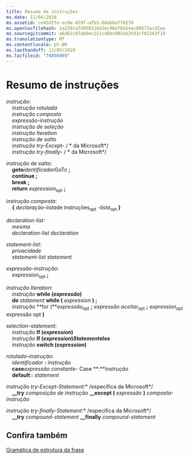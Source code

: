 ```yaml
---
title: Resumo de instruções
ms.date: 11/04/2016
ms.assetid: ce45d2fe-ec0e-459f-afb1-80ab6a7f0239
ms.openlocfilehash: 1a230ca7d998316d2ec96e76b54ac60575acd2ee
ms.sourcegitcommit: a6d63c07ab9ec251c48bc003ab2933cf01263f19
ms.translationtype: MT
ms.contentlocale: pt-BR
ms.lasthandoff: 12/05/2019
ms.locfileid: "74856989"
---
```

# <a name="summary-of-statements"></a>Resumo de instruções

*instrução*:<br/>
&nbsp;&nbsp;&nbsp;&nbsp;*instrução rotulada*<br/>
&nbsp;&nbsp;&nbsp;&nbsp;*instrução composta*<br/>
&nbsp;&nbsp;&nbsp;&nbsp;*expressão-instrução*<br/>
&nbsp;&nbsp;&nbsp;&nbsp;*instrução de seleção*<br/>
&nbsp;&nbsp;&nbsp;&nbsp;*instrução Iteration*<br/>
&nbsp;&nbsp;&nbsp;&nbsp;*instrução de salto*<br/>
&nbsp;&nbsp;&nbsp;&nbsp;*instrução try-Except-*  / \* da Microsoft\*/<br/>
&nbsp;&nbsp;&nbsp;&nbsp;*instrução try-finally-*  / \* da Microsoft\*/

*instrução de salto*:<br/>
&nbsp;&nbsp;&nbsp;&nbsp;**goto***identificador*GoTo **;**    <br/>
&nbsp;&nbsp;&nbsp;&nbsp;**continue ;**<br/>
&nbsp;&nbsp;&nbsp;&nbsp;**break ;**<br/>
&nbsp;&nbsp;&nbsp;&nbsp;**return** *expression*<sub>opt</sub> **;**

*instrução composta*:<br/>
&nbsp;&nbsp;&nbsp;&nbsp;**{** *declaração-lista*de instruções<sub>opt</sub> *-lista*<sub>opt</sub> **}**

*declaration-list*:<br/>
&nbsp;&nbsp;&nbsp;&nbsp;*mesma*<br/>
&nbsp;&nbsp;&nbsp;&nbsp;*declaration-list* *declaration*

*statement-list*:<br/>
&nbsp;&nbsp;&nbsp;&nbsp;*privacidade*<br/>
&nbsp;&nbsp;&nbsp;&nbsp;*statement-list* *statement*

*expressão-instrução*:<br/>
&nbsp;&nbsp;&nbsp;&nbsp;*expression*<sub>opt</sub> **;**

*instrução Iteration*:<br/>
&nbsp;&nbsp;&nbsp;&nbsp;*instrução* **while (***expressão***)**      <br/>
&nbsp;&nbsp;&nbsp;&nbsp;**do**  *statement*  **while (**  *expression*  **) ;**<br/>
&nbsp;&nbsp;&nbsp;&nbsp;*instrução* **for (***expressão*<sub>opt</sub> **;** *expressão aceitar*<sub>opt</sub> **;** *expression*<sub>opt</sub> expressão opt **)**  

*selection-statement*:<br/>
&nbsp;&nbsp;&nbsp;&nbsp;*instrução* **If (***expression***)**      <br/>
&nbsp;&nbsp;&nbsp;&nbsp;*instrução* **If (***expression***)***Statement***else**          <br/>
&nbsp;&nbsp;&nbsp;&nbsp;*instrução* **switch (***expression***)**      

*rotulado-instrução*:<br/>
&nbsp;&nbsp;&nbsp;&nbsp;*identificador*  **:**  *instrução*<br/>
&nbsp;&nbsp;&nbsp;&nbsp;**case***expressão constante-* Case **:***instrução*      <br/>
&nbsp;&nbsp;&nbsp;&nbsp;**default :**  *statement*

*instrução try-Except-Statement*:\* /específica da Microsoft\*/<br/>
&nbsp;&nbsp;&nbsp;&nbsp;**__try**  *composição de instrução* **__except (**  *expressão*  **)**  *composta-instrução*

*instrução try-finally-Statement*:\* /específica da Microsoft\*/<br/>
&nbsp;&nbsp;&nbsp;&nbsp;**__try**  *compound-statement* **__finally**  *compound-statement*

## <a name="see-also"></a>Confira também

[Gramática de estrutura da frase](../c-language/phrase-structure-grammar.md)
